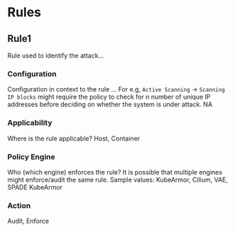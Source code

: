 # Rules

## Rule1
Rule used to identify the attack...

### Configuration
Configuration in context to the rule ... For e.g, `Active Scanning` -> `Scanning IP blocks` might require the policy to check for n number of unique IP addresses before deciding on whether the system is under attack.
NA

### Applicability
Where is the rule applicable?
Host, Container

### Policy Engine
Who (which engine) enforces the rule? It is possible that multiple engines might enforce/audit the same rule.
Sample values: KubeArmor, Cilium, VAE, SPADE
KubeArmor

### Action
Audit, Enforce
